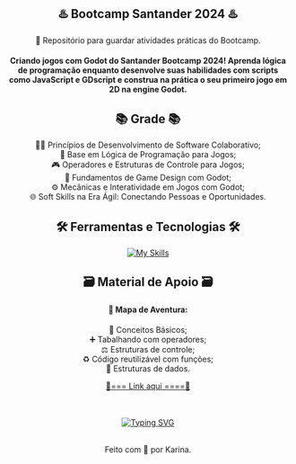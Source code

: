 <div align="center">

## ♨️ Bootcamp Santander 2024 ♨️ 

💾 Repositório para guardar atividades práticas do Bootcamp.

#### Criando jogos com Godot do Santander Bootcamp 2024! Aprenda lógica de programação enquanto desenvolve suas habilidades com scripts como JavaScript e GDscript e construa na prática o seu primeiro jogo em 2D na engine Godot.

## 📚 Grade 📚

🤝🏻 Princípios de Desenvolvimento de Software Colaborativo;<br>
🧠 Base em Lógica de Programação para Jogos;<br>
🎮 Operadores e Estruturas de Controle para Jogos;<br>
🎨 Fundamentos de Game Design com Godot;<br>
⚙️ Mecânicas e Interatividade em Jogos com Godot;<br>
🌐 Soft Skills na Era Ágil: Conectando Pessoas e Oportunidades.<br>

## 🛠️ Ferramentas e Tecnologias 🛠

[![My Skills](https://skillicons.dev/icons?i=godot,js,python,git,vscode,github&theme=dark)](https://skillicons.dev)

## 🗃️ Material de Apoio 🗃️

#### 📍 Mapa de Aventura:<br>
💭 Conceitos Básicos;<br>
➕ Tabalhando com operadores;<br>
⚖️ Estruturas de controle;<br>
♻️ Código reutilizável com funções;<br>
🧬 Estruturas de dados.

<a href="https://helpful-jump-17b.notion.site/Mapa-de-aventura-91f3e9bd923842149d4dba754dc65c07" target="_blank">🔗=== Link aqui ====🔗<a><br><br><br>

[![Typing SVG](https://readme-typing-svg.demolab.com?font=Alike&weight=800&size=25&duration=3000&pause=1000&color=F7F7F7&random=false&width=435&lines=%E2%99%A8%EF%B8%8F+Bootcamp+Santander+2024!+%E2%99%A8%EF%B8%8F)](https://git.io/typing-svg)<br><br>

Feito com 💜 por Karina.<br><br><br>
</div>
